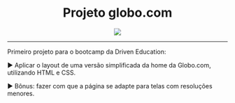 <div align = "center">
  <h1 > Projeto globo.com</h1>
  <img src="https://img.cvpravc.com.br/cvpravc/empresas/globocom.png"> 
</div>
<hr>

<div>
 <p> Primeiro projeto para o bootcamp da Driven Education:
 <p> ► Aplicar o layout de uma versão simplificada da home da Globo.com, utilizando HTML e CSS. 
  <p> ► Bônus: fazer com que a página se adapte para telas com resoluções menores.
</div>

